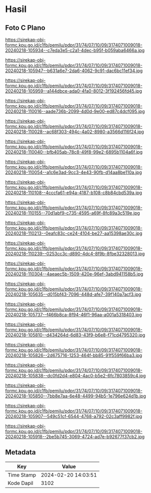 # Hasil

## Foto C Plano

https://sirekap-obj-formc.kpu.go.id/c1fb/pemilu/pdpr/31/74/07/10/09/3174071009018-20240218-105934--c7eda3e5-c2a1-4dec-b95f-b059aba6466a.jpg

https://sirekap-obj-formc.kpu.go.id/c1fb/pemilu/pdpr/31/74/07/10/09/3174071009018-20240218-105947--b631a6e7-2da6-4062-9c91-dac6bc11ef34.jpg

https://sirekap-obj-formc.kpu.go.id/c1fb/pemilu/pdpr/31/74/07/10/09/3174071009018-20240218-105959--a144dbce-ada0-4fa0-8012-3f192456fd45.jpg

https://sirekap-obj-formc.kpu.go.id/c1fb/pemilu/pdpr/31/74/07/10/09/3174071009018-20240218-110016--aade736b-2099-4d0d-9e00-ed87c4dcf095.jpg

https://sirekap-obj-formc.kpu.go.id/c1fb/pemilu/pdpr/31/74/07/10/09/3174071009018-20240218-110028--ac68f303-494c-4a02-8980-a3566d116f24.jpg

https://sirekap-obj-formc.kpu.go.id/c1fb/pemilu/pdpr/31/74/07/10/09/3174071009018-20240218-110040--bfb405ab-78c8-49f8-99e2-6895b1104a6f.jpg

https://sirekap-obj-formc.kpu.go.id/c1fb/pemilu/pdpr/31/74/07/10/09/3174071009018-20240218-110054--a1c6e3ad-9cc3-4e43-90fb-d14aa8be110a.jpg

https://sirekap-obj-formc.kpu.go.id/c1fb/pemilu/pdpr/31/74/07/10/09/3174071009018-20240218-110108--4cccfa61-e94a-4187-b108-c8b84cbd539a.jpg

https://sirekap-obj-formc.kpu.go.id/c1fb/pemilu/pdpr/31/74/07/10/09/3174071009018-20240218-110155--70d1abf9-c735-4595-a69f-8fc89a3c519e.jpg

https://sirekap-obj-formc.kpu.go.id/c1fb/pemilu/pdpr/31/74/07/10/09/3174071009018-20240218-110213--0eafc83c-ce24-4104-be27-aa15398ae30c.jpg

https://sirekap-obj-formc.kpu.go.id/c1fb/pemilu/pdpr/31/74/07/10/09/3174071009018-20240218-110239--0253cc3c-d890-4dc4-8f9b-8fbe32328013.jpg

https://sirekap-obj-formc.kpu.go.id/c1fb/pemilu/pdpr/31/74/07/10/09/3174071009018-20240218-110304--4aeaec5b-1509-420e-96ef-3abd941158b5.jpg

https://sirekap-obj-formc.kpu.go.id/c1fb/pemilu/pdpr/31/74/07/10/09/3174071009018-20240218-105635--d015bf43-7096-448d-afe7-39f140a7acf3.jpg

https://sirekap-obj-formc.kpu.go.id/c1fb/pemilu/pdpr/31/74/07/10/09/3174071009018-20240218-105737--f466b8ca-8f94-46f1-96aa-a001a5318403.jpg

https://sirekap-obj-formc.kpu.go.id/c1fb/pemilu/pdpr/31/74/07/10/09/3174071009018-20240218-105810--d434264d-6d83-43f9-b6e8-f71cd4795320.jpg

https://sirekap-obj-formc.kpu.go.id/c1fb/pemilu/pdpr/31/74/07/10/09/3174071009018-20240218-105826--2d675716-1253-464f-bb85-91f559f66ba3.jpg

https://sirekap-obj-formc.kpu.go.id/c1fb/pemilu/pdpr/31/74/07/10/09/3174071009018-20240218-105838--dc0fd2d4-e804-4ac0-b5e2-6fc7803859c4.jpg

https://sirekap-obj-formc.kpu.go.id/c1fb/pemilu/pdpr/31/74/07/10/09/3174071009018-20240218-105850--7bb8e7aa-6e48-4499-94b5-1e796e624d1b.jpg

https://sirekap-obj-formc.kpu.go.id/c1fb/pemilu/pdpr/31/74/07/10/09/3174071009018-20240218-105907--549c51cf-6544-4768-a792-02c3aff9982f.jpg

https://sirekap-obj-formc.kpu.go.id/c1fb/pemilu/pdpr/31/74/07/10/09/3174071009018-20240218-105918--2be5b745-3069-4724-ad7e-b92677f37cb2.jpg


## Metadata

| Key        | Value               |
| ---------- | ------------------- |
| Time Stamp | 2024-02-20 14:03:51 |
| Kode Dapil | 3102                |



